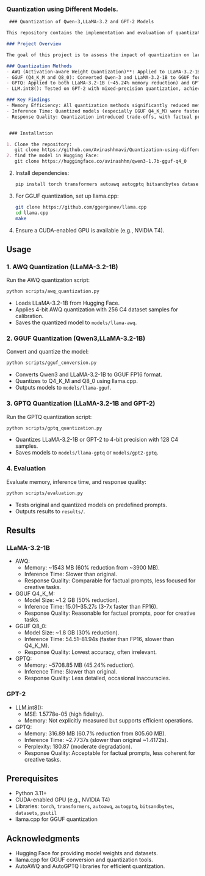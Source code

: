### Quantization using Different Models.

```markdown
 ### Quantization of Qwen-3,LLaMA-3.2 and GPT-2 Models

This repository contains the implementation and evaluation of quantization techniques applied to the Qwen-3, LLaMA-3.2-1B and GPT-2 models to optimize memory usage, inference speed, and performance. The methods explored include AWQ, GGUF (Q4_K_M and Q8_0), and GPTQ, with detailed comparisons of memory efficiency, inference time, and response quality.

### Project Overview

The goal of this project is to assess the impact of quantization on large language models, specifically Qwen-3,LLaMA-3.2-1B and GPT-2, in terms of resource efficiency and output quality. The experiments were conducted on CUDA-enabled GPUs (T4) using Python, PyTorch, and libraries such as Hugging Face Transformers, AutoAWQ, AutoGPTQ, and llama.cpp.

### Quantization Methods
- AWQ (Activation-aware Weight Quantization)**: Applied to LLaMA-3.2-1B with 4-bit precision, achieving ~60% memory reduction.
- GGUF (Q4_K_M and Q8_0): Converted Qwen-3 and LLaMA-3.2-1B to GGUF format and quantized to Q4_K_M (~50% size reduction) and Q8_0 (~30% size reduction).
- GPTQ: Applied to both LLaMA-3.2-1B (~45.24% memory reduction) and GPT-2 (~60.7% memory reduction) with 4-bit precision.
- LLM.int8(): Tested on GPT-2 with mixed-precision quantization, achieving minimal accuracy loss (MSE: 1.5778e-05).

### Key Findings
- Memory Efficiency: All quantization methods significantly reduced memory usage, with AWQ and GPTQ showing the largest reductions for Qwen3, LLaMA-3.2-1B and GPT-2, respectively.
- Inference Time: Quantized models (especially GGUF Q4_K_M) were faster than their FP16 counterparts, but GPTQ models showed slower inference times compared to originals.
- Response Quality: Quantization introduced trade-offs, with factual prompts retaining reasonable accuracy, while creative tasks (e.g., poem generation) showed degradation, particularly with GGUF Q8_0 and GPTQ.


 ### Installation

1. Clone the repository:
   git clone https://github.com/Avinashhmavi/Quantization-using-different-methods.git
2. find the model in Hugging Face:
   git clone https://huggingface.co/avinashhm/qwen3-1.7b-gguf-q4_0
   ```

2. Install dependencies:
   ```bash
   pip install torch transformers autoawq autogptq bitsandbytes datasets psutil
   ```

3. For GGUF quantization, set up llama.cpp:
   ```bash
   git clone https://github.com/ggerganov/llama.cpp
   cd llama.cpp
   make
   ```

4. Ensure a CUDA-enabled GPU is available (e.g., NVIDIA T4).

## Usage

### 1. AWQ Quantization (LLaMA-3.2-1B)
Run the AWQ quantization script:
```bash
python scripts/awq_quantization.py
```
- Loads LLaMA-3.2-1B from Hugging Face.
- Applies 4-bit AWQ quantization with 256 C4 dataset samples for calibration.
- Saves the quantized model to `models/llama-awq`.

### 2. GGUF Quantization (Qwen3,LLaMA-3.2-1B)
Convert and quantize the model:
```bash
python scripts/gguf_conversion.py
```
- Converts Qwen3 and LLaMA-3.2-1B to GGUF FP16 format.
- Quantizes to Q4_K_M and Q8_0 using llama.cpp.
- Outputs models to `models/llama-gguf`.

### 3. GPTQ Quantization (LLaMA-3.2-1B and GPT-2)
Run the GPTQ quantization script:
```bash
python scripts/gptq_quantization.py
```
- Quantizes LLaMA-3.2-1B or GPT-2 to 4-bit precision with 128 C4 samples.
- Saves models to `models/llama-gptq` or `models/gpt2-gptq`.

### 4. Evaluation
Evaluate memory, inference time, and response quality:
```bash
python scripts/evaluation.py
```
- Tests original and quantized models on predefined prompts.
- Outputs results to `results/`.

## Results

### LLaMA-3.2-1B
- AWQ:
  - Memory: ~1543 MB (60% reduction from ~3900 MB).
  - Inference Time: Slower than original.
  - Response Quality: Comparable for factual prompts, less focused for creative tasks.
- GGUF Q4_K_M:
  - Model Size: ~1.2 GB (50% reduction).
  - Inference Time: 15.01–35.27s (3-7x faster than FP16).
  - Response Quality: Reasonable for factual prompts, poor for creative tasks.
- GGUF Q8_0:
  - Model Size: ~1.8 GB (30% reduction).
  - Inference Time: 54.51–81.94s (faster than FP16, slower than Q4_K_M).
  - Response Quality: Lowest accuracy, often irrelevant.
- GPTQ:
  - Memory: ~5708.85 MB (45.24% reduction).
  - Inference Time: Slower than original.
  - Response Quality: Less detailed, occasional inaccuracies.

### GPT-2
- LLM.int8():
  - MSE: 1.5778e-05 (high fidelity).
  - Memory: Not explicitly measured but supports efficient operations.
- GPTQ:
  - Memory: 316.89 MB (60.7% reduction from 805.60 MB).
  - Inference Time: ~2.7737s (slower than original ~1.4172s).
  - Perplexity: 180.87 (moderate degradation).
  - Response Quality: Acceptable for factual prompts, less coherent for creative tasks.

## Prerequisites
- Python 3.11+
- CUDA-enabled GPU (e.g., NVIDIA T4)
- Libraries: `torch`, `transformers`, `autoawq`, `autogptq`, `bitsandbytes`, `datasets`, `psutil`
- llama.cpp for GGUF quantization

## Acknowledgments
- Hugging Face for providing model weights and datasets.
- llama.cpp for GGUF conversion and quantization tools.
- AutoAWQ and AutoGPTQ libraries for efficient quantization.
